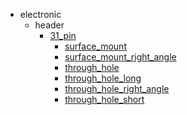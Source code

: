 * electronic
  * header
    * [31_pin](electronic/header/31_pin)
      * [surface_mount](electronic/header/31_pin/surface_mount)
      * [surface_mount_right_angle](electronic/header/31_pin/surface_mount/surface_mount_right_angle)
      * [through_hole](electronic/header/31_pin/surface_mount/surface_mount_right_angle/through_hole)
      * [through_hole_long](electronic/header/31_pin/surface_mount/surface_mount_right_angle/through_hole/through_hole_long)
      * [through_hole_right_angle](electronic/header/31_pin/surface_mount/surface_mount_right_angle/through_hole/through_hole_long/through_hole_right_angle)
      * [through_hole_short](electronic/header/31_pin/surface_mount/surface_mount_right_angle/through_hole/through_hole_long/through_hole_right_angle/through_hole_short)
